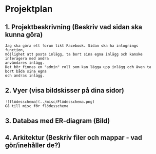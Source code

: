 # Projektplan

## 1. Projektbeskrivning (Beskriv vad sidan ska kunna göra)
    Jag ska göra ett forum likt Facebook. Sidan ska ha inlognings function, 
    möjlighet att posta inlägg, ta bort sina egna inlägg och kanske interagera med andra
    användares inlägg.
    Det bör finnas en "admin" roll som kan lägga upp inlägg och även ta bort båda sina egna
    och andras inlägg.

## 2. Vyer (visa bildskisser på dina sidor)
    ![flödesschema](../misc/Flödesschema.png)
    Gå till misc för flödesschema

## 3. Databas med ER-diagram (Bild)


## 4. Arkitektur (Beskriv filer och mappar - vad gör/inehåller de?)


